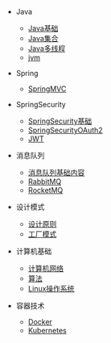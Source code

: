 * Java
  * [Java基础](docs/JavaSE.md)
  * [Java集合](docs/b-2Java集合.md)
  * [Java多线程](docs/b-3Java多线程.md)
  * [jvm](docs/b-4jvm.md)

* Spring
  * [SpringMVC](docs/SpringMVC.md)

* SpringSecurity
  * [SpringSecurity基础](docs/SpringSecurity/SpringSecurity.md)
  * [SpringSecurityOAuth2](docs/SpringSecurity/OAuth2.md)
  * [JWT](docs/SpringSecurity/JWT.md)

* 消息队列
  * [消息队列基础内容](docs/消息队列/MessageQueue.md)
  * [RabbitMQ](docs/消息队列/RabbitMQ.md)
  * [RocketMQ](docs/消息队列/RocketMQ.md)

* 设计模式
  * [设计原则](docs/设计模式/设计原则.md)
  * [工厂模式](docs/设计模式/设计模式.md)

* 计算机基础
  * [计算机网络](docs/Network.md)
  * [算法](docs/Algorithm.md)
  * [Linux操作系统](docs/Linux.md)

* 容器技术
  * [Docker](docs/容器/Docker.md)
  * [Kubernetes](docs/容器/Kubernetes.md)